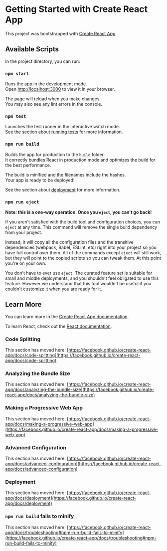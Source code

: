 # Getting Started with Create React App

This project was bootstrapped with [Create React App](https://github.com/facebook/create-react-app).

## Available Scripts

In the project directory, you can run:

### `npm start`

Runs the app in the development mode.\
Open [http://localhost:3000](http://localhost:3000) to view it in your browser.

The page will reload when you make changes.\
You may also see any lint errors in the console.

### `npm test`

Launches the test runner in the interactive watch mode.\
See the section about [running tests](https://facebook.github.io/create-react-app/docs/running-tests) for more information.

### `npm run build`

Builds the app for production to the `build` folder.\
It correctly bundles React in production mode and optimizes the build for the best performance.

The build is minified and the filenames include the hashes.\
Your app is ready to be deployed!

See the section about [deployment](https://facebook.github.io/create-react-app/docs/deployment) for more information.

### `npm run eject`

**Note: this is a one-way operation. Once you `eject`, you can't go back!**

If you aren't satisfied with the build tool and configuration choices, you can `eject` at any time. This command will remove the single build dependency from your project.

Instead, it will copy all the configuration files and the transitive dependencies (webpack, Babel, ESLint, etc) right into your project so you have full control over them. All of the commands except `eject` will still work, but they will point to the copied scripts so you can tweak them. At this point you're on your own.

You don't have to ever use `eject`. The curated feature set is suitable for small and middle deployments, and you shouldn't feel obligated to use this feature. However we understand that this tool wouldn't be useful if you couldn't customize it when you are ready for it.

## Learn More

You can learn more in the [Create React App documentation](https://facebook.github.io/create-react-app/docs/getting-started).

To learn React, check out the [React documentation](https://reactjs.org/).

### Code Splitting

This section has moved here: [https://facebook.github.io/create-react-app/docs/code-splitting](https://facebook.github.io/create-react-app/docs/code-splitting)

### Analyzing the Bundle Size

This section has moved here: [https://facebook.github.io/create-react-app/docs/analyzing-the-bundle-size](https://facebook.github.io/create-react-app/docs/analyzing-the-bundle-size)

### Making a Progressive Web App

This section has moved here: [https://facebook.github.io/create-react-app/docs/making-a-progressive-web-app](https://facebook.github.io/create-react-app/docs/making-a-progressive-web-app)

### Advanced Configuration

This section has moved here: [https://facebook.github.io/create-react-app/docs/advanced-configuration](https://facebook.github.io/create-react-app/docs/advanced-configuration)

### Deployment

This section has moved here: [https://facebook.github.io/create-react-app/docs/deployment](https://facebook.github.io/create-react-app/docs/deployment)

### `npm run build` fails to minify

This section has moved here: [https://facebook.github.io/create-react-app/docs/troubleshooting#npm-run-build-fails-to-minify](https://facebook.github.io/create-react-app/docs/troubleshooting#npm-run-build-fails-to-minify)

<!--- HASH: 6797491975961 --->
<!--- HASH: 677771061831 --->
<!--- HASH: 2218465803825 --->
<!--- HASH: 3511677562424 --->
<!--- HASH: 2588422195330 --->
<!--- HASH: 750047718963 --->
<!--- HASH: 4898312570932 --->
<!--- HASH: 1727943861921 --->
<!--- HASH: 3759734766926 --->
<!--- HASH: 6920948777170 --->
<!--- HASH: 8860730787138 --->
<!--- HASH: 8624106265438 --->
<!--- HASH: 4376200224072 --->
<!--- HASH: 5809707331072 --->
<!--- HASH: 1058142668030 --->
<!--- HASH: 4922405446202 --->
<!--- HASH: 1351441847635 --->
<!--- HASH: 4935192724398 --->
<!--- HASH: 4840022536900 --->
<!--- HASH: 4458553029209 --->
<!--- HASH: 5656990483232 --->
<!--- HASH: 5462643637097 --->
<!--- HASH: 6308298076680 --->
<!--- HASH: 583202497525 --->
<!--- HASH: 7880550755139 --->
<!--- HASH: 8753386705452 --->
<!--- HASH: 9215185987016 --->
<!--- HASH: 4294062842526 --->
<!--- HASH: 772473399599 --->
<!--- HASH: 3608544124581 --->
<!--- HASH: 1262127292174 --->
<!--- HASH: 731170379997 --->
<!--- HASH: 6342298837575 --->
<!--- HASH: 7067275435760 --->
<!--- HASH: 7288241964203 --->
<!--- HASH: 611412580610 --->
<!--- HASH: 6140168384064 --->
<!--- HASH: 4634122584119 --->
<!--- HASH: 1124059811350 --->
<!--- HASH: 1444364974502 --->
<!--- HASH: 9141534817965 --->
<!--- HASH: 2144343812714 --->
<!--- HASH: 883583090043 --->
<!--- HASH: 7159992230594 --->
<!--- HASH: 720738197620 --->
<!--- HASH: 4834036282086 --->
<!--- HASH: 603709740102 --->
<!--- HASH: 8300035540128 --->
<!--- HASH: 4332426590467 --->
<!--- HASH: 1539035063571 --->
<!--- HASH: 2462246197190 --->
<!--- HASH: 4356270360969 --->
<!--- HASH: 4281968178655 --->
<!--- HASH: 897161481777 --->
<!--- HASH: 2303540254656 --->
<!--- HASH: 5295111979561 --->
<!--- HASH: 2358665633561 --->
<!--- HASH: 4610895350394 --->
<!--- HASH: 4971945414821 --->
<!--- HASH: 3700423271394 --->
<!--- HASH: 5512261387962 --->
<!--- HASH: 4334446701596 --->
<!--- HASH: 4190735177793 --->
<!--- HASH: 8024554624700 --->
<!--- HASH: 5799999903004 --->
<!--- HASH: 7154524321447 --->
<!--- HASH: 4048578665513 --->
<!--- HASH: 3150507825056 --->
<!--- HASH: 883921530261 --->
<!--- HASH: 8179285457756 --->
<!--- HASH: 1764050458213 --->
<!--- HASH: 7307797795001 --->
<!--- HASH: 614211022441 --->
<!--- HASH: 4866383786185 --->
<!--- HASH: 2840372170915 --->
<!--- HASH: 1745376319267 --->
<!--- HASH: 3846360747410 --->
<!--- HASH: 1766696161922 --->
<!--- HASH: 1796274242505 --->
<!--- HASH: 5724063331108 --->
<!--- HASH: 5691852759833 --->
<!--- HASH: 294439268388 --->
<!--- HASH: 4010563571963 --->
<!--- HASH: 2521774582977 --->
<!--- HASH: 2921068235937 --->
<!--- HASH: 3687483060302 --->
<!--- HASH: 3497398253317 --->
<!--- HASH: 3043739178394 --->
<!--- HASH: 3721780788607 --->
<!--- HASH: 9473588760206 --->
<!--- HASH: 9080457462808 --->
<!--- HASH: 3522587726731 --->
<!--- HASH: 3538193240347 --->
<!--- HASH: 4223461200437 --->
<!--- HASH: 2413177646634 --->
<!--- HASH: 7773173902341 --->
<!--- HASH: 454666894377 --->
<!--- HASH: 1377320163739 --->
<!--- HASH: 6870154349905 --->
<!--- HASH: 7431723549188 --->
<!--- HASH: 8346521029889 --->
<!--- HASH: 3323894124333 --->
<!--- HASH: 4922137925777 --->
<!--- HASH: 5484454442489 --->
<!--- HASH: 4927293737787 --->
<!--- HASH: 917678385156 --->
<!--- HASH: 9195564994851 --->
<!--- HASH: 4804770662901 --->
<!--- HASH: 1937894534086 --->
<!--- HASH: 1475841709666 --->
<!--- HASH: 1392111959338 --->
<!--- HASH: 1910241729368 --->
<!--- HASH: 6258183193216 --->
<!--- HASH: 7889196430812 --->
<!--- HASH: 8490324693968 --->
<!--- HASH: 7503975348113 --->
<!--- HASH: 8620572968779 --->
<!--- HASH: 6707663283137 --->
<!--- HASH: 3179510135773 --->
<!--- HASH: 6718446893060 --->
<!--- HASH: 336696134783 --->
<!--- HASH: 7840265285941 --->
<!--- HASH: 2526208177338 --->
<!--- HASH: 6768530206849 --->
<!--- HASH: 2237171143645 --->
<!--- HASH: 7079060204293 --->
<!--- HASH: 7431395799034 --->
<!--- HASH: 4896249780908 --->
<!--- HASH: 4031853242599 --->
<!--- HASH: 3941518798561 --->
<!--- HASH: 8456293457782 --->
<!--- HASH: 1296463368081 --->
<!--- HASH: 4352031332377 --->
<!--- HASH: 1643586580631 --->
<!--- HASH: 1205442340159 --->
<!--- HASH: 706086982025 --->
<!--- HASH: 7535330926157 --->
<!--- HASH: 2765131773389 --->
<!--- HASH: 655435135869 --->
<!--- HASH: 7107824754399 --->
<!--- HASH: 7196789048816 --->
<!--- HASH: 4520458457877 --->
<!--- HASH: 225966426312 --->
<!--- HASH: 450605690057 --->
<!--- HASH: 1274890510724 --->
<!--- HASH: 6250508591516 --->
<!--- HASH: 3388580765346 --->
<!--- HASH: 7820238275842 --->
<!--- HASH: 1151799390303 --->
<!--- HASH: 754734700225 --->
<!--- HASH: 6734431568716 --->
<!--- HASH: 2288622787409 --->
<!--- HASH: 5005055984242 --->
<!--- HASH: 3172467315934 --->
<!--- HASH: 4251617179992 --->
<!--- HASH: 1876499524933 --->
<!--- HASH: 5449873899617 --->
<!--- HASH: 519700480111 --->
<!--- HASH: 3028164440093 --->
<!--- HASH: 4814985384790 --->
<!--- HASH: 4328635507996 --->
<!--- HASH: 4729629185275 --->
<!--- HASH: 5924192491899 --->
<!--- HASH: 4786060490481 --->
<!--- HASH: 2402159427504 --->
<!--- HASH: 5052787499535 --->
<!--- HASH: 5766080994513 --->
<!--- HASH: 5404560512927 --->
<!--- HASH: 7354697615645 --->
<!--- HASH: 9987161887059 --->
<!--- HASH: 1740602271133 --->
<!--- HASH: 2473169904259 --->
<!--- HASH: 230056016038 --->
<!--- HASH: 4975798474714 --->
<!--- HASH: 2433799138880 --->
<!--- HASH: 3955054858207 --->
<!--- HASH: 1892365206076 --->
<!--- HASH: 5884813638887 --->
<!--- HASH: 3513680155835 --->
<!--- HASH: 4242863101655 --->
<!--- HASH: 4716370776024 --->
<!--- HASH: 1035169269123 --->
<!--- HASH: 8696794206237 --->
<!--- HASH: 577655076172 --->
<!--- HASH: 9191474662093 --->
<!--- HASH: 5914209387254 --->
<!--- HASH: 7751659329287 --->
<!--- HASH: 6568965272382 --->
<!--- HASH: 9363266863714 --->
<!--- HASH: 1319128975808 --->
<!--- HASH: 8804171843610 --->
<!--- HASH: 2735508349541 --->
<!--- HASH: 406696086020 --->
<!--- HASH: 115607492783 --->
<!--- HASH: 6296216074895 --->
<!--- HASH: 4523633575452 --->
<!--- HASH: 2536265648874 --->
<!--- HASH: 734428215095 --->
<!--- HASH: 2296636200381 --->
<!--- HASH: 5082472783698 --->
<!--- HASH: 1676313006236 --->
<!--- HASH: 5364216427352 --->
<!--- HASH: 4144061909815 --->
<!--- HASH: 9203532436329 --->
<!--- HASH: 8645138231067 --->
<!--- HASH: 2935752712340 --->
<!--- HASH: 2352818407840 --->
<!--- HASH: 3883228629448 --->
<!--- HASH: 956266307984 --->
<!--- HASH: 1506200358444 --->
<!--- HASH: 5080827713687 --->
<!--- HASH: 852313466478 --->
<!--- HASH: 9197835393320 --->
<!--- HASH: 2500271281988 --->
<!--- HASH: 1345179550311 --->
<!--- HASH: 2574750943139 --->
<!--- HASH: 916601599518 --->
<!--- HASH: 1854368793664 --->
<!--- HASH: 5588521273852 --->
<!--- HASH: 3622097879789 --->
<!--- HASH: 9732796380525 --->
<!--- HASH: 1013885793594 --->
<!--- HASH: 6854501980496 --->
<!--- HASH: 2230521182394 --->
<!--- HASH: 1285797771694 --->
<!--- HASH: 9211842396516 --->
<!--- HASH: 1254257741967 --->
<!--- HASH: 7807493571030 --->
<!--- HASH: 5484036651840 --->
<!--- HASH: 2815914331052 --->
<!--- HASH: 6505604888795 --->
<!--- HASH: 1898853780413 --->
<!--- HASH: 8226431710418 --->
<!--- HASH: 8324713318849 --->
<!--- HASH: 7410122847308 --->
<!--- HASH: 1593793503497 --->
<!--- HASH: 1171469641397 --->
<!--- HASH: 3528460760937 --->
<!--- HASH: 2178724905508 --->
<!--- HASH: 9590092814999 --->
<!--- HASH: 8149604263834 --->
<!--- HASH: 3245153044340 --->
<!--- HASH: 5530903417227 --->
<!--- HASH: 8567215142122 --->
<!--- HASH: 9050583817471 --->
<!--- HASH: 8820818230201 --->
<!--- HASH: 9265590335816 --->
<!--- HASH: 1320335882904 --->
<!--- HASH: 3488511691119 --->
<!--- HASH: 4002651225215 --->
<!--- HASH: 4178682989923 --->
<!--- HASH: 5419387297846 --->
<!--- HASH: 1009199045355 --->
<!--- HASH: 1944573691597 --->
<!--- HASH: 4284641180157 --->
<!--- HASH: 2817486676926 --->
<!--- HASH: 7165243567092 --->
<!--- HASH: 6843430673079 --->
<!--- HASH: 7519581973237 --->
<!--- HASH: 8601859902764 --->
<!--- HASH: 7290582872001 --->
<!--- HASH: 9492264856753 --->
<!--- HASH: 8142735580459 --->
<!--- HASH: 815825025951 --->
<!--- HASH: 158628604897 --->
<!--- HASH: 8004816962113 --->
<!--- HASH: 4964287839006 --->
<!--- HASH: 5400075965421 --->
<!--- HASH: 3413470962743 --->
<!--- HASH: 9532738820517 --->
<!--- HASH: 8450114400846 --->
<!--- HASH: 7341770132596 --->
<!--- HASH: 770373332666 --->
<!--- HASH: 6899116230026 --->
<!--- HASH: 1120547531043 --->
<!--- HASH: 7955403236299 --->
<!--- HASH: 2583026410591 --->
<!--- HASH: 5375788269352 --->
<!--- HASH: 4349309897101 --->
<!--- HASH: 6255273794570 --->
<!--- HASH: 3247401276666 --->
<!--- HASH: 9262073874228 --->
<!--- HASH: 2980420292606 --->
<!--- HASH: 9680740706605 --->
<!--- HASH: 1933173731211 --->
<!--- HASH: 7370994751236 --->
<!--- HASH: 8492947268695 --->
<!--- HASH: 1227132202419 --->
<!--- HASH: 3673877174661 --->
<!--- HASH: 9164764253802 --->
<!--- HASH: 6342096308382 --->
<!--- HASH: 9570356308311 --->
<!--- HASH: 8292065992905 --->
<!--- HASH: 9297878103247 --->
<!--- HASH: 8177159112046 --->
<!--- HASH: 1867864034719 --->
<!--- HASH: 4945809784168 --->
<!--- HASH: 4217596853287 --->
<!--- HASH: 1933551567830 --->
<!--- HASH: 724798597901 --->
<!--- HASH: 3030387043552 --->
<!--- HASH: 5808602587454 --->
<!--- HASH: 9487558382021 --->
<!--- HASH: 9469789736491 --->
<!--- HASH: 9722288807420 --->
<!--- HASH: 8527055703887 --->
<!--- HASH: 1315238800999 --->
<!--- HASH: 5428851338304 --->
<!--- HASH: 6238682449041 --->
<!--- HASH: 7362789439586 --->
<!--- HASH: 5439509612902 --->
<!--- HASH: 1692867118176 --->
<!--- HASH: 6983716472854 --->
<!--- HASH: 674305351971 --->
<!--- HASH: 6332914242506 --->
<!--- HASH: 1922323979326 --->
<!--- HASH: 5768465775018 --->
<!--- HASH: 5412382735797 --->
<!--- HASH: 6538396629027 --->
<!--- HASH: 466733407620 --->
<!--- HASH: 8038952085916 --->
<!--- HASH: 8321291676940 --->
<!--- HASH: 6544562218513 --->
<!--- HASH: 9691967836888 --->
<!--- HASH: 3468757775621 --->
<!--- HASH: 8522876295192 --->
<!--- HASH: 7094913619370 --->
<!--- HASH: 1865649506214 --->
<!--- HASH: 5828364284513 --->
<!--- HASH: 2759965822821 --->
<!--- HASH: 5961564821390 --->
<!--- HASH: 5764027324521 --->
<!--- HASH: 2067222432530 --->
<!--- HASH: 6303027624529 --->
<!--- HASH: 7833569153169 --->
<!--- HASH: 9571752178882 --->
<!--- HASH: 7694043443583 --->
<!--- HASH: 2115486052089 --->
<!--- HASH: 5130068310978 --->
<!--- HASH: 7172626768240 --->
<!--- HASH: 3457445136190 --->
<!--- HASH: 4566719513492 --->
<!--- HASH: 6193200022800 --->
<!--- HASH: 1155265120193 --->
<!--- HASH: 9747730513337 --->
<!--- HASH: 6960656539374 --->
<!--- HASH: 3383765129281 --->
<!--- HASH: 5311994421748 --->
<!--- HASH: 8719933438441 --->
<!--- HASH: 1912434879570 --->
<!--- HASH: 5219871284120 --->
<!--- HASH: 6639495978511 --->
<!--- HASH: 6431171805050 --->
<!--- HASH: 4082907042471 --->
<!--- HASH: 6584828514195 --->
<!--- HASH: 2335274911671 --->
<!--- HASH: 828055853675 --->
<!--- HASH: 7848944983128 --->
<!--- HASH: 7648783622574 --->
<!--- HASH: 4445423811517 --->
<!--- HASH: 4713848335218 --->
<!--- HASH: 8844133743115 --->
<!--- HASH: 162685813096 --->
<!--- HASH: 9727991433893 --->
<!--- HASH: 3844428880622 --->
<!--- HASH: 5717093969178 --->
<!--- HASH: 1456364771084 --->
<!--- HASH: 7249670865690 --->
<!--- HASH: 8010226148962 --->
<!--- HASH: 7629191201384 --->
<!--- HASH: 4196150498201 --->
<!--- HASH: 7431831970036 --->
<!--- HASH: 2124928737590 --->
<!--- HASH: 4431789054329 --->
<!--- HASH: 4695465612580 --->
<!--- HASH: 6453674122684 --->
<!--- HASH: 3082329809980 --->
<!--- HASH: 4161308835996 --->
<!--- HASH: 7561291349695 --->
<!--- HASH: 8132957611524 --->
<!--- HASH: 2648117706846 --->
<!--- HASH: 453274819607 --->
<!--- HASH: 5673693035495 --->
<!--- HASH: 3546273215034 --->
<!--- HASH: 212503213829 --->
<!--- HASH: 3337128111602 --->
<!--- HASH: 3052012055522 --->
<!--- HASH: 5815301953272 --->
<!--- HASH: 3216175064105 --->
<!--- HASH: 617017093109 --->
<!--- HASH: 1464769511461 --->
<!--- HASH: 7018229818054 --->
<!--- HASH: 7589337732040 --->
<!--- HASH: 7672421747743 --->
<!--- HASH: 2789744967379 --->
<!--- HASH: 2841033977834 --->
<!--- HASH: 6079364283837 --->
<!--- HASH: 4507553417185 --->
<!--- HASH: 5757819700394 --->
<!--- HASH: 1337736133659 --->
<!--- HASH: 4880579132329 --->
<!--- HASH: 1127299518958 --->
<!--- HASH: 7488535944615 --->
<!--- HASH: 7296845394045 --->
<!--- HASH: 9686951350342 --->
<!--- HASH: 3879560367156 --->
<!--- HASH: 9340998893624 --->
<!--- HASH: 611831731906 --->
<!--- HASH: 7181253681079 --->
<!--- HASH: 9935373442437 --->
<!--- HASH: 6000165329642 --->
<!--- HASH: 3347290200484 --->
<!--- HASH: 8490832071841 --->
<!--- HASH: 6579605151862 --->
<!--- HASH: 2405788789964 --->
<!--- HASH: 7847389060876 --->
<!--- HASH: 526524828685 --->
<!--- HASH: 4455363904136 --->
<!--- HASH: 9884716001922 --->
<!--- HASH: 7123876728980 --->
<!--- HASH: 2886171342085 --->
<!--- HASH: 6514444505620 --->
<!--- HASH: 8906336887061 --->
<!--- HASH: 7867627097575 --->
<!--- HASH: 7912562051646 --->
<!--- HASH: 4883634967494 --->
<!--- HASH: 5551364150336 --->
<!--- HASH: 1977014303159 --->
<!--- HASH: 7057471943200 --->
<!--- HASH: 4590753223797 --->
<!--- HASH: 9332402118531 --->
<!--- HASH: 1811681800985 --->
<!--- HASH: 4954973780899 --->
<!--- HASH: 6712688010233 --->
<!--- HASH: 3292463762886 --->
<!--- HASH: 5984448283326 --->
<!--- HASH: 5564199164815 --->
<!--- HASH: 2489916355884 --->
<!--- HASH: 1354497803502 --->
<!--- HASH: 2757610038060 --->
<!--- HASH: 7174870740476 --->
<!--- HASH: 8781039790991 --->
<!--- HASH: 3494675783215 --->
<!--- HASH: 4391485940092 --->
<!--- HASH: 5648022499894 --->
<!--- HASH: 3502325090588 --->
<!--- HASH: 2296228206002 --->
<!--- HASH: 7062006156735 --->
<!--- HASH: 5783742033894 --->
<!--- HASH: 3579167036331 --->
<!--- HASH: 971893191262 --->
<!--- HASH: 7188127264903 --->
<!--- HASH: 2042469040502 --->
<!--- HASH: 9904484721437 --->
<!--- HASH: 7784335350220 --->
<!--- HASH: 7058046046051 --->
<!--- HASH: 179572579380 --->
<!--- HASH: 8768292889288 --->
<!--- HASH: 677323671860 --->
<!--- HASH: 8517840774803 --->
<!--- HASH: 5984607347739 --->
<!--- HASH: 5014336430884 --->
<!--- HASH: 7090650763940 --->
<!--- HASH: 2677068804750 --->
<!--- HASH: 8693521228218 --->
<!--- HASH: 8945464518476 --->
<!--- HASH: 3661050957424 --->
<!--- HASH: 5830068474092 --->
<!--- HASH: 7491278189161 --->
<!--- HASH: 9485405758585 --->
<!--- HASH: 8987380973833 --->
<!--- HASH: 1972842217328 --->
<!--- HASH: 3412020269433 --->
<!--- HASH: 7446355698774 --->
<!--- HASH: 3731872769344 --->
<!--- HASH: 5468754014479 --->
<!--- HASH: 2040561180514 --->
<!--- HASH: 4489690906627 --->
<!--- HASH: 3300259709397 --->
<!--- HASH: 6786842425468 --->
<!--- HASH: 3094338020919 --->
<!--- HASH: 5100207225674 --->
<!--- HASH: 6438985809953 --->
<!--- HASH: 4012580284914 --->
<!--- HASH: 939012087906 --->
<!--- HASH: 7175446094675 --->
<!--- HASH: 3407348897680 --->
<!--- HASH: 4869964427591 --->
<!--- HASH: 1972619015954 --->
<!--- HASH: 7971920203145 --->
<!--- HASH: 5781115636823 --->
<!--- HASH: 2052385655719 --->
<!--- HASH: 4624499156739 --->
<!--- HASH: 434549650726 --->
<!--- HASH: 9850088359729 --->
<!--- HASH: 1578033010332 --->
<!--- HASH: 6719327010304 --->
<!--- HASH: 1584985322752 --->
<!--- HASH: 1974539628282 --->
<!--- HASH: 9534249773957 --->
<!--- HASH: 5003624487812 --->
<!--- HASH: 9658196084505 --->
<!--- HASH: 2860179643675 --->
<!--- HASH: 2573247566023 --->
<!--- HASH: 6823166706904 --->
<!--- HASH: 1543981227681 --->
<!--- HASH: 7203187161469 --->
<!--- HASH: 9397600321968 --->
<!--- HASH: 4082472318970 --->
<!--- HASH: 9646744004946 --->
<!--- HASH: 6171546037301 --->
<!--- HASH: 4831417072322 --->
<!--- HASH: 9556394660859 --->
<!--- HASH: 8219070316794 --->
<!--- HASH: 5762691023702 --->
<!--- HASH: 968036940608 --->
<!--- HASH: 7695862592734 --->
<!--- HASH: 2580518268174 --->
<!--- HASH: 9919451671992 --->
<!--- HASH: 6291163731445 --->
<!--- HASH: 7408647166115 --->
<!--- HASH: 7999985753155 --->
<!--- HASH: 8127487124598 --->
<!--- HASH: 4619674672429 --->
<!--- HASH: 9491658070414 --->
<!--- HASH: 297576036353 --->
<!--- HASH: 820113535442 --->
<!--- HASH: 2236311191631 --->
<!--- HASH: 5782512415802 --->
<!--- HASH: 9637710583071 --->
<!--- HASH: 4007101462854 --->
<!--- HASH: 5836831401474 --->
<!--- HASH: 446531662007 --->
<!--- HASH: 1469261686721 --->
<!--- HASH: 4631182404213 --->
<!--- HASH: 451723410194 --->
<!--- HASH: 4979706917916 --->
<!--- HASH: 4400099964317 --->
<!--- HASH: 8492220975327 --->
<!--- HASH: 9280261281655 --->
<!--- HASH: 2586028634490 --->
<!--- HASH: 1076136666113 --->
<!--- HASH: 2614306391647 --->
<!--- HASH: 2377791683045 --->
<!--- HASH: 3788644767536 --->
<!--- HASH: 2240682930778 --->
<!--- HASH: 5652031532255 --->
<!--- HASH: 131398556591 --->
<!--- HASH: 7569093212975 --->
<!--- HASH: 6708144895930 --->
<!--- HASH: 8045522289976 --->
<!--- HASH: 9361778685326 --->
<!--- HASH: 8241041120168 --->
<!--- HASH: 9455155869685 --->
<!--- HASH: 270594062501 --->
<!--- HASH: 3407048215449 --->
<!--- HASH: 4961313373672 --->
<!--- HASH: 4217129996798 --->
<!--- HASH: 6495052950016 --->
<!--- HASH: 2702200787641 --->
<!--- HASH: 2169756644839 --->
<!--- HASH: 7674767342894 --->
<!--- HASH: 5788839913657 --->
<!--- HASH: 3499208551954 --->
<!--- HASH: 7998745114208 --->
<!--- HASH: 4979020970533 --->
<!--- HASH: 2677682640061 --->
<!--- HASH: 6939591480312 --->
<!--- HASH: 995729971846 --->
<!--- HASH: 6591065938074 --->
<!--- HASH: 6597146850644 --->
<!--- HASH: 7315522590747 --->
<!--- HASH: 4740177416682 --->
<!--- HASH: 2817820982634 --->
<!--- HASH: 2511509469725 --->
<!--- HASH: 5091896673651 --->
<!--- HASH: 8854460838392 --->
<!--- HASH: 5932283908732 --->
<!--- HASH: 3127046587403 --->
<!--- HASH: 3650380622809 --->
<!--- HASH: 8708870466378 --->
<!--- HASH: 8923809354863 --->
<!--- HASH: 9223765359473 --->
<!--- HASH: 746701423068 --->
<!--- HASH: 1051839993708 --->
<!--- HASH: 4636660655985 --->
<!--- HASH: 4371367709341 --->
<!--- HASH: 9156867274094 --->
<!--- HASH: 1359619647089 --->
<!--- HASH: 1721456392687 --->
<!--- HASH: 1418262736803 --->
<!--- HASH: 7897119914129 --->
<!--- HASH: 1400757406567 --->
<!--- HASH: 7036471056417 --->
<!--- HASH: 983901151105 --->
<!--- HASH: 5453650440315 --->
<!--- HASH: 4373166138541 --->
<!--- HASH: 4725543704170 --->
<!--- HASH: 7968933645970 --->
<!--- HASH: 7780447620323 --->
<!--- HASH: 7987688020057 --->
<!--- HASH: 360251766912 --->
<!--- HASH: 575185723758 --->
<!--- HASH: 7351473101137 --->
<!--- HASH: 1554506920730 --->
<!--- HASH: 7235044161416 --->
<!--- HASH: 7856453967547 --->
<!--- HASH: 3503035848182 --->
<!--- HASH: 6174776393113 --->
<!--- HASH: 9817237651775 --->
<!--- HASH: 9454095800761 --->
<!--- HASH: 7126560215789 --->
<!--- HASH: 440648314137 --->
<!--- HASH: 4588877962103 --->
<!--- HASH: 4368641017102 --->
<!--- HASH: 6684473744899 --->
<!--- HASH: 5432269287765 --->
<!--- HASH: 4592748931095 --->
<!--- HASH: 6571021508106 --->
<!--- HASH: 8953943040775 --->
<!--- HASH: 5849410932389 --->
<!--- HASH: 966691613095 --->
<!--- HASH: 1036681595710 --->
<!--- HASH: 7639111560863 --->
<!--- HASH: 3316642424485 --->
<!--- HASH: 1214158660306 --->
<!--- HASH: 1526311909580 --->
<!--- HASH: 8220110795661 --->
<!--- HASH: 2438160093620 --->
<!--- HASH: 2451081950493 --->
<!--- HASH: 1462998303609 --->
<!--- HASH: 4771874081952 --->
<!--- HASH: 4491664667434 --->
<!--- HASH: 5550806404863 --->
<!--- HASH: 2013885476959 --->
<!--- HASH: 2662670758180 --->
<!--- HASH: 4769000113170 --->
<!--- HASH: 8732053190410 --->
<!--- HASH: 3323423863168 --->
<!--- HASH: 2574304284214 --->
<!--- HASH: 6716152352747 --->
<!--- HASH: 5422430086072 --->
<!--- HASH: 6130531155608 --->
<!--- HASH: 4092289048383 --->
<!--- HASH: 1836763180268 --->
<!--- HASH: 3843395293281 --->
<!--- HASH: 9053948328593 --->
<!--- HASH: 3637908129612 --->
<!--- HASH: 7614539176993 --->
<!--- HASH: 3746218584969 --->
<!--- HASH: 3875920682320 --->
<!--- HASH: 1919460504528 --->
<!--- HASH: 4860371057642 --->
<!--- HASH: 1044120031309 --->
<!--- HASH: 1537278926742 --->
<!--- HASH: 8499958110616 --->
<!--- HASH: 3122188961528 --->
<!--- HASH: 8637219988498 --->
<!--- HASH: 4569322898288 --->
<!--- HASH: 3257968024683 --->
<!--- HASH: 8686707792403 --->
<!--- HASH: 7600000753260 --->
<!--- HASH: 7257369419542 --->
<!--- HASH: 5533074605714 --->
<!--- HASH: 964324375936 --->
<!--- HASH: 7967369188782 --->
<!--- HASH: 7662278042632 --->
<!--- HASH: 977941470740 --->
<!--- HASH: 4232462484741 --->
<!--- HASH: 3459743259461 --->
<!--- HASH: 1983938723574 --->
<!--- HASH: 5937630774639 --->
<!--- HASH: 8880641014600 --->
<!--- HASH: 9969459094927 --->
<!--- HASH: 6902950666884 --->
<!--- HASH: 9492215193504 --->
<!--- HASH: 5292724085524 --->
<!--- HASH: 8315911618812 --->
<!--- HASH: 5314383835115 --->
<!--- HASH: 701189480986 --->
<!--- HASH: 5838440316476 --->
<!--- HASH: 3872306935432 --->
<!--- HASH: 9480774968626 --->
<!--- HASH: 419837853054 --->
<!--- HASH: 1037443121339 --->
<!--- HASH: 4573670994037 --->
<!--- HASH: 1090515279433 --->
<!--- HASH: 6959433440586 --->
<!--- HASH: 3436384084624 --->
<!--- HASH: 3482965800739 --->
<!--- HASH: 6047260457540 --->
<!--- HASH: 9750942900893 --->
<!--- HASH: 3083150579272 --->
<!--- HASH: 4114347500899 --->
<!--- HASH: 3135444599348 --->
<!--- HASH: 4793562358433 --->
<!--- HASH: 5494663013017 --->
<!--- HASH: 6429832632761 --->
<!--- HASH: 5321017820399 --->
<!--- HASH: 197593100833 --->
<!--- HASH: 8002442785053 --->
<!--- HASH: 4875543288726 --->
<!--- HASH: 5784039945586 --->
<!--- HASH: 364869127575 --->
<!--- HASH: 7056725799548 --->
<!--- HASH: 206334657519 --->
<!--- HASH: 449969802487 --->
<!--- HASH: 2508959129953 --->
<!--- HASH: 1722748088721 --->
<!--- HASH: 3861699882325 --->
<!--- HASH: 4082348446943 --->
<!--- HASH: 4975949176569 --->
<!--- HASH: 5938420276771 --->
<!--- HASH: 1822679819072 --->
<!--- HASH: 2988780121167 --->
<!--- HASH: 6098614476477 --->
<!--- HASH: 1859384746961 --->
<!--- HASH: 5461553894661 --->
<!--- HASH: 126746140785 --->
<!--- HASH: 5124036191326 --->
<!--- HASH: 1597465284266 --->
<!--- HASH: 4772792991807 --->
<!--- HASH: 9012256341348 --->
<!--- HASH: 218174367071 --->
<!--- HASH: 9441535970769 --->
<!--- HASH: 7943348527099 --->
<!--- HASH: 4536296511076 --->
<!--- HASH: 8691861964444 --->
<!--- HASH: 7881813369258 --->
<!--- HASH: 9034894963541 --->
<!--- HASH: 7157805627184 --->
<!--- HASH: 7040683663972 --->
<!--- HASH: 8133547869441 --->
<!--- HASH: 456561783038 --->
<!--- HASH: 9749440930866 --->
<!--- HASH: 4178142424472 --->
<!--- HASH: 5880008197058 --->
<!--- HASH: 4977384027058 --->
<!--- HASH: 1092661061400 --->
<!--- HASH: 5899238146631 --->
<!--- HASH: 8249007308669 --->
<!--- HASH: 2118071533271 --->
<!--- HASH: 6473573247967 --->
<!--- HASH: 8109554368547 --->
<!--- HASH: 1964564936567 --->
<!--- HASH: 4222087513937 --->
<!--- HASH: 2007990971433 --->
<!--- HASH: 7550114305934 --->
<!--- HASH: 8214496366486 --->
<!--- HASH: 6883039060626 --->
<!--- HASH: 3423534944386 --->
<!--- HASH: 2123264580930 --->
<!--- HASH: 9921591745927 --->
<!--- HASH: 6528422950982 --->
<!--- HASH: 6736943244985 --->
<!--- HASH: 2845726171018 --->
<!--- HASH: 7811603164296 --->
<!--- HASH: 332471657565 --->
<!--- HASH: 255908675850 --->
<!--- HASH: 8738960709418 --->
<!--- HASH: 789552460158 --->
<!--- HASH: 3465339605183 --->
<!--- HASH: 8020983897752 --->
<!--- HASH: 3166189811115 --->
<!--- HASH: 8136549089639 --->
<!--- HASH: 7610771727875 --->
<!--- HASH: 7354377154473 --->
<!--- HASH: 448100320363 --->
<!--- HASH: 4863789587657 --->
<!--- HASH: 8834777767718 --->
<!--- HASH: 2516012908100 --->
<!--- HASH: 1136806979981 --->
<!--- HASH: 5731250830694 --->
<!--- HASH: 1192363271030 --->
<!--- HASH: 2837089986283 --->
<!--- HASH: 4747430774933 --->
<!--- HASH: 7647189410585 --->
<!--- HASH: 7083933367458 --->
<!--- HASH: 6504181253609 --->
<!--- HASH: 1041048619362 --->
<!--- HASH: 586146187286 --->
<!--- HASH: 9624552726532 --->
<!--- HASH: 4482037667055 --->
<!--- HASH: 6232401963178 --->
<!--- HASH: 926213872918 --->
<!--- HASH: 9882220483454 --->
<!--- HASH: 999048527356 --->
<!--- HASH: 5278941914960 --->
<!--- HASH: 2155547261957 --->
<!--- HASH: 7620175764296 --->
<!--- HASH: 3376685199480 --->
<!--- HASH: 7401026724145 --->
<!--- HASH: 5413623750275 --->
<!--- HASH: 4811993392089 --->
<!--- HASH: 6623913025295 --->
<!--- HASH: 1659674187207 --->
<!--- HASH: 5669395486116 --->
<!--- HASH: 3133945516725 --->
<!--- HASH: 1447336915114 --->
<!--- HASH: 8768201023418 --->
<!--- HASH: 1600336386324 --->
<!--- HASH: 4202915252635 --->
<!--- HASH: 7172538555758 --->
<!--- HASH: 7220777245692 --->
<!--- HASH: 9612643694461 --->
<!--- HASH: 5368483326951 --->
<!--- HASH: 2548287974750 --->
<!--- HASH: 1852586167290 --->
<!--- HASH: 1538357376105 --->
<!--- HASH: 5778199697101 --->
<!--- HASH: 7025296669628 --->
<!--- HASH: 1944451789809 --->
<!--- HASH: 8330409789350 --->
<!--- HASH: 8628066509090 --->
<!--- HASH: 695148925490 --->
<!--- HASH: 4628959179766 --->
<!--- HASH: 882565493802 --->
<!--- HASH: 2939195785805 --->
<!--- HASH: 4463569274464 --->
<!--- HASH: 812731259267 --->
<!--- HASH: 3561594505770 --->
<!--- HASH: 164731844375 --->
<!--- HASH: 2252149728185 --->
<!--- HASH: 519273487621 --->
<!--- HASH: 4617226382691 --->
<!--- HASH: 4517604881960 --->
<!--- HASH: 3216264447406 --->
<!--- HASH: 5249621045702 --->
<!--- HASH: 5648155569879 --->
<!--- HASH: 1315066476024 --->
<!--- HASH: 3675783671456 --->
<!--- HASH: 1994469329366 --->
<!--- HASH: 1312524499316 --->
<!--- HASH: 6743986140142 --->
<!--- HASH: 2206694076923 --->
<!--- HASH: 3970754319514 --->
<!--- HASH: 236929393903 --->
<!--- HASH: 466011880486 --->
<!--- HASH: 9346279624156 --->
<!--- HASH: 4936915851539 --->
<!--- HASH: 8426895969741 --->
<!--- HASH: 2849072082483 --->
<!--- HASH: 1043331707337 --->
<!--- HASH: 3812319298034 --->
<!--- HASH: 4016986502196 --->
<!--- HASH: 1778844327892 --->
<!--- HASH: 2753469689914 --->
<!--- HASH: 3155004906197 --->
<!--- HASH: 5419352001134 --->
<!--- HASH: 983634997551 --->
<!--- HASH: 647047542136 --->
<!--- HASH: 639356182718 --->
<!--- HASH: 1432772910115 --->
<!--- HASH: 3477304375901 --->
<!--- HASH: 6370002744914 --->
<!--- HASH: 292230398225 --->
<!--- HASH: 1931287648837 --->
<!--- HASH: 6035098331489 --->
<!--- HASH: 4888921740769 --->
<!--- HASH: 2919992613967 --->
<!--- HASH: 1841373060775 --->
<!--- HASH: 8010074534637 --->
<!--- HASH: 816784138092 --->
<!--- HASH: 3908982014726 --->
<!--- HASH: 7786938061231 --->
<!--- HASH: 746353661914 --->
<!--- HASH: 2955565941156 --->
<!--- HASH: 667294039226 --->
<!--- HASH: 6316308273827 --->
<!--- HASH: 4928272294083 --->
<!--- HASH: 9190589121827 --->
<!--- HASH: 1781067276217 --->
<!--- HASH: 1364310476791 --->
<!--- HASH: 2175337935090 --->
<!--- HASH: 113842177918 --->
<!--- HASH: 4130910506991 --->
<!--- HASH: 1453515277202 --->
<!--- HASH: 6314661424048 --->
<!--- HASH: 3445479068361 --->
<!--- HASH: 7144853057880 --->
<!--- HASH: 2910316508641 --->
<!--- HASH: 733929849280 --->
<!--- HASH: 4750826409728 --->
<!--- HASH: 213100858424 --->
<!--- HASH: 3538524895277 --->
<!--- HASH: 8512679849480 --->
<!--- HASH: 4425615194709 --->
<!--- HASH: 6581707025762 --->
<!--- HASH: 4272032414048 --->
<!--- HASH: 1376071969960 --->
<!--- HASH: 9192386337543 --->
<!--- HASH: 9908891605853 --->
<!--- HASH: 547131534781 --->
<!--- HASH: 8776012694132 --->
<!--- HASH: 9761274115915 --->
<!--- HASH: 7297406371915 --->
<!--- HASH: 6624702820617 --->
<!--- HASH: 8865290511151 --->
<!--- HASH: 7262090062099 --->
<!--- HASH: 1645375531599 --->
<!--- HASH: 8740871140695 --->
<!--- HASH: 7178742351603 --->
<!--- HASH: 3032544480308 --->
<!--- HASH: 9292115344808 --->
<!--- HASH: 5713813470636 --->
<!--- HASH: 1142473122812 --->
<!--- HASH: 7964445895693 --->
<!--- HASH: 2646738229127 --->
<!--- HASH: 7745080765557 --->
<!--- HASH: 6099948219280 --->
<!--- HASH: 7660196450927 --->
<!--- HASH: 4627801853028 --->
<!--- HASH: 2643321335731 --->
<!--- HASH: 8071604864700 --->
<!--- HASH: 2424088912341 --->
<!--- HASH: 8707153418330 --->
<!--- HASH: 3392672549010 --->
<!--- HASH: 8081043272610 --->
<!--- HASH: 312383078089 --->
<!--- HASH: 5173166233066 --->
<!--- HASH: 8871709091690 --->
<!--- HASH: 8369428500327 --->
<!--- HASH: 7800834059012 --->
<!--- HASH: 9784096241130 --->
<!--- HASH: 9594239117406 --->
<!--- HASH: 2562420315893 --->
<!--- HASH: 4441619212977 --->
<!--- HASH: 4522293275805 --->
<!--- HASH: 8390013936412 --->
<!--- HASH: 2848807748281 --->
<!--- HASH: 3308016976306 --->
<!--- HASH: 3791306918229 --->
<!--- HASH: 4342063944349 --->
<!--- HASH: 6337315483531 --->
<!--- HASH: 9495362484461 --->
<!--- HASH: 6229724585975 --->
<!--- HASH: 8627645131375 --->
<!--- HASH: 4202787268966 --->
<!--- HASH: 1786972840970 --->
<!--- HASH: 9675123733204 --->
<!--- HASH: 4275670939315 --->
<!--- HASH: 4518763255865 --->
<!--- HASH: 9435502172481 --->
<!--- HASH: 2712997745553 --->
<!--- HASH: 1544322033676 --->
<!--- HASH: 1634987164960 --->
<!--- HASH: 3042646166902 --->
<!--- HASH: 8113704931415 --->
<!--- HASH: 3487150362978 --->
<!--- HASH: 1359621959632 --->
<!--- HASH: 7292776069096 --->
<!--- HASH: 3507566756762 --->
<!--- HASH: 9169903781223 --->
<!--- HASH: 9718681629460 --->
<!--- HASH: 8578506247710 --->
<!--- HASH: 6439585241518 --->
<!--- HASH: 1002537246818 --->
<!--- HASH: 6245246039857 --->
<!--- HASH: 7982960078780 --->
<!--- HASH: 1216927230960 --->
<!--- HASH: 5642590882488 --->
<!--- HASH: 4093794631462 --->
<!--- HASH: 6023478936837 --->
<!--- HASH: 7761234140992 --->
<!--- HASH: 7565443519340 --->
<!--- HASH: 8801828960600 --->
<!--- HASH: 8685203339345 --->
<!--- HASH: 979162128837 --->
<!--- HASH: 9846159953082 --->
<!--- HASH: 4847136168268 --->
<!--- HASH: 6757430068898 --->
<!--- HASH: 9656132351397 --->
<!--- HASH: 5288262972481 --->
<!--- HASH: 3736699502407 --->
<!--- HASH: 7829715331448 --->
<!--- HASH: 6767037210012 --->
<!--- HASH: 7068470975527 --->
<!--- HASH: 6848671106937 --->
<!--- HASH: 8546112903240 --->
<!--- HASH: 9687390851636 --->
<!--- HASH: 6029860819005 --->
<!--- HASH: 1167523976926 --->
<!--- HASH: 1514335926600 --->
<!--- HASH: 4030305518533 --->
<!--- HASH: 9617321122836 --->
<!--- HASH: 7907736594237 --->
<!--- HASH: 6751287391927 --->
<!--- HASH: 5863728374209 --->
<!--- HASH: 1849392736242 --->
<!--- HASH: 4165336712356 --->
<!--- HASH: 1900958150032 --->
<!--- HASH: 7520028358283 --->
<!--- HASH: 7966688483372 --->
<!--- HASH: 9674537763720 --->
<!--- HASH: 3470386685566 --->
<!--- HASH: 231840802189 --->
<!--- HASH: 2116654397625 --->
<!--- HASH: 675671978280 --->
<!--- HASH: 3487411725219 --->
<!--- HASH: 5973713787334 --->
<!--- HASH: 3313213455904 --->
<!--- HASH: 624857686456 --->
<!--- HASH: 4541586789617 --->
<!--- HASH: 9638829132090 --->
<!--- HASH: 3383425339092 --->
<!--- HASH: 2818743297158 --->
<!--- HASH: 6010338551690 --->
<!--- HASH: 2169871396063 --->
<!--- HASH: 4048828711487 --->
<!--- HASH: 3276356331976 --->
<!--- HASH: 4612426991055 --->
<!--- HASH: 2955924016135 --->
<!--- HASH: 2020366243674 --->
<!--- HASH: 4955343763068 --->
<!--- HASH: 2911153451584 --->
<!--- HASH: 367891931511 --->
<!--- HASH: 2908657097803 --->
<!--- HASH: 3480853950183 --->
<!--- HASH: 3271791468151 --->
<!--- HASH: 6575639053078 --->
<!--- HASH: 4546745437273 --->
<!--- HASH: 756302445669 --->
<!--- HASH: 1931284049554 --->
<!--- HASH: 4658368633904 --->
<!--- HASH: 2386006280062 --->
<!--- HASH: 4060680812230 --->
<!--- HASH: 5340487040948 --->
<!--- HASH: 2490494866149 --->
<!--- HASH: 3211020817725 --->
<!--- HASH: 7913216047300 --->
<!--- HASH: 6577694870583 --->
<!--- HASH: 3071016361124 --->
<!--- HASH: 9747859105517 --->
<!--- HASH: 9787533299291 --->
<!--- HASH: 2263722229550 --->
<!--- HASH: 7745586226062 --->
<!--- HASH: 8806175592656 --->
<!--- HASH: 2643012762502 --->
<!--- HASH: 9578782041934 --->
<!--- HASH: 4841411260786 --->
<!--- HASH: 6924301030235 --->
<!--- HASH: 260047152423 --->
<!--- HASH: 246422209579 --->
<!--- HASH: 257971379135 --->
<!--- HASH: 9596468988779 --->
<!--- HASH: 3574396405519 --->
<!--- HASH: 6172877359075 --->
<!--- HASH: 8112865275372 --->
<!--- HASH: 4108501103804 --->
<!--- HASH: 1805903387392 --->
<!--- HASH: 1917745373190 --->
<!--- HASH: 2554349263530 --->
<!--- HASH: 2628164125149 --->
<!--- HASH: 6035361261709 --->
<!--- HASH: 6676106242255 --->
<!--- HASH: 9235201422545 --->
<!--- HASH: 5186059120354 --->
<!--- HASH: 461524732411 --->
<!--- HASH: 5424366525837 --->
<!--- HASH: 1606126577710 --->
<!--- HASH: 550867906161 --->
<!--- HASH: 822064967570 --->
<!--- HASH: 4285596178888 --->
<!--- HASH: 2785297408263 --->
<!--- HASH: 330764414619 --->
<!--- HASH: 6444049553068 --->
<!--- HASH: 9618913354366 --->
<!--- HASH: 9057132875793 --->
<!--- HASH: 7178067861056 --->
<!--- HASH: 5720929096986 --->
<!--- HASH: 3219114835126 --->
<!--- HASH: 9354583769278 --->
<!--- HASH: 289174884104 --->
<!--- HASH: 5211230357735 --->
<!--- HASH: 9249127241573 --->
<!--- HASH: 676819483398 --->
<!--- HASH: 5688579171062 --->
<!--- HASH: 5306110097924 --->
<!--- HASH: 514273152936 --->
<!--- HASH: 2299776868388 --->
<!--- HASH: 7905908917475 --->
<!--- HASH: 925455173243 --->
<!--- HASH: 7117146748963 --->
<!--- HASH: 5131580603727 --->
<!--- HASH: 9427580616991 --->
<!--- HASH: 3634594502506 --->
<!--- HASH: 3422116619084 --->
<!--- HASH: 7153903891033 --->
<!--- HASH: 3890894056635 --->
<!--- HASH: 3672311280135 --->
<!--- HASH: 3486941965654 --->
<!--- HASH: 783714883814 --->
<!--- HASH: 5138230776339 --->
<!--- HASH: 2255346942294 --->
<!--- HASH: 3575504669174 --->
<!--- HASH: 6772522897154 --->
<!--- HASH: 4248984189895 --->
<!--- HASH: 8608973583167 --->
<!--- HASH: 9236301029061 --->
<!--- HASH: 8289260821803 --->
<!--- HASH: 8965334382877 --->
<!--- HASH: 2901647193441 --->
<!--- HASH: 9847283172929 --->
<!--- HASH: 3067665546028 --->
<!--- HASH: 474981378851 --->
<!--- HASH: 8793981326644 --->
<!--- HASH: 5839354515457 --->
<!--- HASH: 8195869161757 --->
<!--- HASH: 9838120856107 --->
<!--- HASH: 892246730765 --->
<!--- HASH: 871465621924 --->
<!--- HASH: 6849547050481 --->
<!--- HASH: 1257916197623 --->
<!--- HASH: 846638206558 --->
<!--- HASH: 5911043832573 --->
<!--- HASH: 2802331975219 --->
<!--- HASH: 3591640458533 --->
<!--- HASH: 4362012488851 --->
<!--- HASH: 5245275525179 --->
<!--- HASH: 5387569687974 --->
<!--- HASH: 3328825244656 --->
<!--- HASH: 8101768168095 --->
<!--- HASH: 7479652407321 --->
<!--- HASH: 2896187674123 --->
<!--- HASH: 7870845856703 --->
<!--- HASH: 7897559973442 --->
<!--- HASH: 9291765777264 --->
<!--- HASH: 2598356893363 --->
<!--- HASH: 8275814588859 --->
<!--- HASH: 6721127807572 --->
<!--- HASH: 3908664493141 --->
<!--- HASH: 4463228204901 --->
<!--- HASH: 7257346706128 --->
<!--- HASH: 7491154391573 --->
<!--- HASH: 1253566170347 --->
<!--- HASH: 5620576013494 --->
<!--- HASH: 6270278971186 --->
<!--- HASH: 5682197074675 --->
<!--- HASH: 2970744226327 --->
<!--- HASH: 5089498153454 --->
<!--- HASH: 7197044111426 --->
<!--- HASH: 4830067325339 --->
<!--- HASH: 7629698774050 --->
<!--- HASH: 2302340634416 --->
<!--- HASH: 6545593143329 --->
<!--- HASH: 6807864755450 --->
<!--- HASH: 7197096447749 --->
<!--- HASH: 5588177417012 --->
<!--- HASH: 9866160508158 --->
<!--- HASH: 9909007085302 --->
<!--- HASH: 6123478610141 --->
<!--- HASH: 3170021346960 --->
<!--- HASH: 4531319809046 --->
<!--- HASH: 5019107825819 --->
<!--- HASH: 768291493490 --->
<!--- HASH: 6086808534140 --->
<!--- HASH: 2210623773228 --->
<!--- HASH: 5352148128772 --->
<!--- HASH: 4057291168943 --->
<!--- HASH: 7113644990814 --->
<!--- HASH: 6666593302472 --->
<!--- HASH: 7279075751784 --->
<!--- HASH: 3343096954481 --->
<!--- HASH: 8559776631489 --->
<!--- HASH: 408443243147 --->
<!--- HASH: 4707514515505 --->
<!--- HASH: 1178363160614 --->
<!--- HASH: 6510827770000 --->
<!--- HASH: 5750119134318 --->
<!--- HASH: 7001368998842 --->
<!--- HASH: 1758015963245 --->
<!--- HASH: 8051393730768 --->
<!--- HASH: 7905066919673 --->
<!--- HASH: 1305166178028 --->
<!--- HASH: 1964964996574 --->
<!--- HASH: 942583030294 --->
<!--- HASH: 7546052692804 --->
<!--- HASH: 1950531177451 --->
<!--- HASH: 8801600905105 --->
<!--- HASH: 5198414220732 --->
<!--- HASH: 5455459992168 --->
<!--- HASH: 3867744174889 --->
<!--- HASH: 227248982527 --->
<!--- HASH: 1461150894674 --->
<!--- HASH: 5354439249548 --->
<!--- HASH: 1811347833338 --->
<!--- HASH: 3206273229591 --->
<!--- HASH: 3480469231148 --->
<!--- HASH: 3421018979969 --->
<!--- HASH: 2510300483507 --->
<!--- HASH: 3176646219794 --->
<!--- HASH: 6624456041450 --->
<!--- HASH: 8110480758435 --->
<!--- HASH: 8825325242040 --->
<!--- HASH: 9971868346872 --->
<!--- HASH: 8747241133689 --->
<!--- HASH: 461885022906 --->
<!--- HASH: 5272503782959 --->
<!--- HASH: 2082930806842 --->
<!--- HASH: 1905017933014 --->
<!--- HASH: 1297993597549 --->
<!--- HASH: 7297131185582 --->
<!--- HASH: 3002164895050 --->
<!--- HASH: 4013048527457 --->
<!--- HASH: 1793540429991 --->
<!--- HASH: 439169865828 --->
<!--- HASH: 5434733583758 --->
<!--- HASH: 6563100804366 --->
<!--- HASH: 9876246084001 --->
<!--- HASH: 3007879029160 --->
<!--- HASH: 1702977574399 --->
<!--- HASH: 4449185151738 --->
<!--- HASH: 515003678582 --->
<!--- HASH: 9862902724424 --->
<!--- HASH: 5608286443184 --->
<!--- HASH: 4946260942429 --->
<!--- HASH: 5583513783519 --->
<!--- HASH: 5564140013546 --->
<!--- HASH: 6344710925166 --->
<!--- HASH: 1445296239834 --->
<!--- HASH: 3542745069338 --->
<!--- HASH: 3481156741313 --->
<!--- HASH: 2682360232509 --->
<!--- HASH: 8988671574465 --->
<!--- HASH: 398913512691 --->
<!--- HASH: 6989201936247 --->
<!--- HASH: 2460098755638 --->
<!--- HASH: 3021647844862 --->
<!--- HASH: 7493939824684 --->
<!--- HASH: 1943439011505 --->
<!--- HASH: 3556501177576 --->
<!--- HASH: 2904864705561 --->
<!--- HASH: 3584611118110 --->
<!--- HASH: 4989605050382 --->
<!--- HASH: 2545593197184 --->
<!--- HASH: 9609575512614 --->
<!--- HASH: 4753130104611 --->
<!--- HASH: 5035921587250 --->
<!--- HASH: 5645911337243 --->
<!--- HASH: 8890319766633 --->
<!--- HASH: 9345567847327 --->
<!--- HASH: 8070579711874 --->
<!--- HASH: 8940903884195 --->
<!--- HASH: 5465935290038 --->
<!--- HASH: 249139008431 --->
<!--- HASH: 9883143142145 --->
<!--- HASH: 8790831944041 --->
<!--- HASH: 8724989330604 --->
<!--- HASH: 9732935379184 --->
<!--- HASH: 7972803666920 --->
<!--- HASH: 3019326594622 --->
<!--- HASH: 6889376067139 --->
<!--- HASH: 810509289716 --->
<!--- HASH: 7787899251257 --->
<!--- HASH: 1681845981667 --->
<!--- HASH: 1856076172008 --->
<!--- HASH: 4211922387684 --->
<!--- HASH: 595430094422 --->
<!--- HASH: 3714436001219 --->
<!--- HASH: 9123569319787 --->
<!--- HASH: 7736463280325 --->
<!--- HASH: 701229374500 --->
<!--- HASH: 1648080701106 --->
<!--- HASH: 1517564035786 --->
<!--- HASH: 8951866598711 --->
<!--- HASH: 4905563151608 --->
<!--- HASH: 5808496143302 --->
<!--- HASH: 1494971808331 --->
<!--- HASH: 9138612402891 --->
<!--- HASH: 5954277793082 --->
<!--- HASH: 4818123412467 --->
<!--- HASH: 4817721427394 --->
<!--- HASH: 9083028149481 --->
<!--- HASH: 8302063975290 --->
<!--- HASH: 2912654656834 --->
<!--- HASH: 1950131970645 --->
<!--- HASH: 4066499330758 --->
<!--- HASH: 1402767162396 --->
<!--- HASH: 741706700989 --->
<!--- HASH: 9568706703451 --->
<!--- HASH: 934420839276 --->
<!--- HASH: 4684292315439 --->
<!--- HASH: 2756009481741 --->
<!--- HASH: 4067741805957 --->
<!--- HASH: 1972031796032 --->
<!--- HASH: 7516936142693 --->
<!--- HASH: 2445873059899 --->
<!--- HASH: 762380431264 --->
<!--- HASH: 751674272737 --->
<!--- HASH: 8330876567070 --->
<!--- HASH: 6389095746907 --->
<!--- HASH: 1159404888799 --->
<!--- HASH: 3543733612201 --->
<!--- HASH: 1499488059688 --->
<!--- HASH: 9421095911650 --->
<!--- HASH: 1872356707542 --->
<!--- HASH: 2390807423834 --->
<!--- HASH: 6507931304163 --->
<!--- HASH: 8052829817930 --->
<!--- HASH: 8496040486580 --->
<!--- HASH: 8798799935753 --->
<!--- HASH: 9875938475775 --->
<!--- HASH: 5719682307830 --->
<!--- HASH: 5250248250360 --->
<!--- HASH: 3612579549413 --->
<!--- HASH: 9239342910626 --->
<!--- HASH: 9802250365571 --->
<!--- HASH: 4245039501743 --->
<!--- HASH: 2013311020025 --->
<!--- HASH: 317931398566 --->
<!--- HASH: 9270954172326 --->
<!--- HASH: 2981435979436 --->
<!--- HASH: 9561141590575 --->
<!--- HASH: 2844868813352 --->
<!--- HASH: 6010766141391 --->
<!--- HASH: 1729152528419 --->
<!--- HASH: 2130019132703 --->
<!--- HASH: 3420353124511 --->
<!--- HASH: 1394624758682 --->
<!--- HASH: 591571761666 --->
<!--- HASH: 6099779954043 --->
<!--- HASH: 2953910281773 --->
<!--- HASH: 4584540372304 --->
<!--- HASH: 3265475338229 --->
<!--- HASH: 1681134941894 --->
<!--- HASH: 3794587700153 --->
<!--- HASH: 1924404490774 --->
<!--- HASH: 5405569012057 --->
<!--- HASH: 4809855901866 --->
<!--- HASH: 370898909863 --->
<!--- HASH: 864280709668 --->
<!--- HASH: 3033853056103 --->
<!--- HASH: 9116237570710 --->
<!--- HASH: 311831946387 --->
<!--- HASH: 3807460373356 --->
<!--- HASH: 8936902297165 --->
<!--- HASH: 5758200728517 --->
<!--- HASH: 4638035087763 --->
<!--- HASH: 1728350574999 --->
<!--- HASH: 852360007237 --->
<!--- HASH: 6056298351934 --->
<!--- HASH: 7524816769933 --->
<!--- HASH: 2730019409969 --->
<!--- HASH: 7116544133444 --->
<!--- HASH: 1225371083221 --->
<!--- HASH: 2584675250810 --->
<!--- HASH: 1417454397738 --->
<!--- HASH: 9823108360167 --->
<!--- HASH: 220244203690 --->
<!--- HASH: 6295496224727 --->
<!--- HASH: 6002626869216 --->
<!--- HASH: 5562854800362 --->
<!--- HASH: 2632722882273 --->
<!--- HASH: 4466903197634 --->
<!--- HASH: 3789472860222 --->
<!--- HASH: 1428723046445 --->
<!--- HASH: 1380883804109 --->
<!--- HASH: 9538088534479 --->
<!--- HASH: 7994705832251 --->